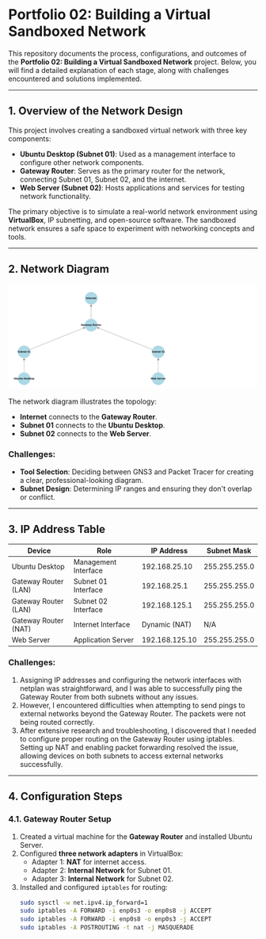 # Portfolio 02: Building a Virtual Sandboxed Network

This repository documents the process, configurations, and outcomes of the **Portfolio 02: Building a Virtual Sandboxed Network** project. Below, you will find a detailed explanation of each stage, along with challenges encountered and solutions implemented.

---

## 1. Overview of the Network Design
This project involves creating a sandboxed virtual network with three key components:

- **Ubuntu Desktop (Subnet 01)**: Used as a management interface to configure other network components.
- **Gateway Router**: Serves as the primary router for the network, connecting Subnet 01, Subnet 02, and the internet.
- **Web Server (Subnet 02)**: Hosts applications and services for testing network functionality.

The primary objective is to simulate a real-world network environment using **VirtualBox**, IP subnetting, and open-source software. The sandboxed network ensures a safe space to experiment with networking concepts and tools.

---

## 2. Network Diagram

![Network Diagram](network-diagram.png)

The network diagram illustrates the topology:
- **Internet** connects to the **Gateway Router**.
- **Subnet 01** connects to the **Ubuntu Desktop**.
- **Subnet 02** connects to the **Web Server**.

### Challenges:
- **Tool Selection**: Deciding between GNS3 and Packet Tracer for creating a clear, professional-looking diagram.
- **Subnet Design**: Determining IP ranges and ensuring they don't overlap or conflict.

---

## 3. IP Address Table

| Device               | Role                   | IP Address        | Subnet Mask      |
|----------------------|------------------------|-------------------|------------------|
| Ubuntu Desktop       | Management Interface   | 192.168.25.10     | 255.255.255.0    |
| Gateway Router (LAN) | Subnet 01 Interface    | 192.168.25.1      | 255.255.255.0    |
| Gateway Router (LAN) | Subnet 02 Interface    | 192.168.125.1     | 255.255.255.0    |
| Gateway Router (NAT) | Internet Interface     | Dynamic (NAT)     | N/A              |
| Web Server           | Application Server     | 192.168.125.10    | 255.255.255.0    |

### Challenges:

1. Assigning IP addresses and configuring the network interfaces with netplan was straightforward, and I was able to successfully ping the Gateway Router from both subnets without any issues.
2. However, I encountered difficulties when attempting to send pings to external networks beyond the Gateway Router. The packets were not being routed correctly.
3. After extensive research and troubleshooting, I discovered that I needed to configure proper routing on the Gateway Router using iptables. Setting up NAT and enabling packet forwarding resolved the issue, allowing devices on both subnets to access external networks successfully.
---

## 4. Configuration Steps

### 4.1. Gateway Router Setup
1. Created a virtual machine for the **Gateway Router** and installed Ubuntu Server.
2. Configured **three network adapters** in VirtualBox:
   - Adapter 1: **NAT** for internet access.
   - Adapter 2: **Internal Network** for Subnet 01.
   - Adapter 3: **Internal Network** for Subnet 02.
3. Installed and configured `iptables` for routing:
   ```bash
   sudo sysctl -w net.ipv4.ip_forward=1
   sudo iptables -A FORWARD -i enp0s3 -o enp0s8 -j ACCEPT
   sudo iptables -A FORWARD -i enp0s8 -o enp0s3 -j ACCEPT
   sudo iptables -A POSTROUTING -t nat -j MASQUERADE

   
